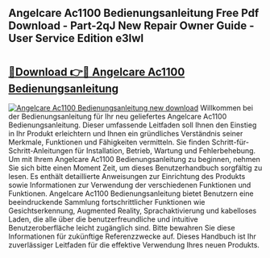 ## Angelcare Ac1100 Bedienungsanleitung Free Pdf Download - Part-2qJ New Repair Owner Guide - User Service Edition e3IwI

# <h2><a href="http://df2b8g.blite.top/?on=Angelcare+Ac1100+Bedienungsanleitung">🔗Download 👉🔴 Angelcare Ac1100 Bedienungsanleitung</a></h2>

[![Angelcare Ac1100 Bedienungsanleitung new download](https://i.imgur.com/lujVjoI.png)](http://df2b8g.blite.top/?on=Angelcare+Ac1100+Bedienungsanleitung)
Willkommen bei der Bedienungsanleitung für Ihr neu geliefertes Angelcare Ac1100 Bedienungsanleitung. Dieser umfassende Leitfaden soll Ihnen den Einstieg in Ihr Produkt erleichtern und Ihnen ein gründliches Verständnis seiner Merkmale, Funktionen und Fähigkeiten vermitteln. Sie finden Schritt-für-Schritt-Anleitungen für Installation, Betrieb, Wartung und Fehlerbehebung. Um mit Ihrem Angelcare Ac1100 Bedienungsanleitung zu beginnen, nehmen Sie sich bitte einen Moment Zeit, um dieses Benutzerhandbuch sorgfältig zu lesen. Es enthält detaillierte Anweisungen zur Einrichtung des Produkts sowie Informationen zur Verwendung der verschiedenen Funktionen und Funktionen. Angelcare Ac1100 Bedienungsanleitung bietet Benutzern eine beeindruckende Sammlung fortschrittlicher Funktionen wie Gesichtserkennung, Augmented Reality, Sprachaktivierung und kabelloses Laden, die alle über die benutzerfreundliche und intuitive Benutzeroberfläche leicht zugänglich sind. Bitte bewahren Sie diese Informationen für zukünftige Referenzzwecke auf. Dieses Handbuch ist Ihr zuverlässiger Leitfaden für die effektive Verwendung Ihres neuen Produkts.
